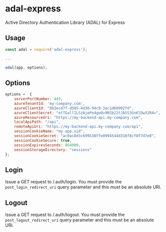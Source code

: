 # adal-express

Active Directory Authentication Library (ADAL) for Express

## Usage

```javascript
const adal = require('adal-express');

...

adal(app, options);
```

## Options

```javascript
options =  {
    serverPortNumber: 443,
    azureTenantId: 'my-company.com',
    azureClientId: "8b3ecd7f-d585-4d36-94c9-3ac1d60992fd",
    azureClientSecret: "etTGallILSzAjePe4gw8v9RSb22tJASS3GnKlDw31R4=",
    azureResourceUri: "https://my-backend-api.my-company.com",
    localApiPath: "/api",
    remoteApiUri: "https://my-backend-api.my-company.com/api",
    sessionCookieName: "my-app.sid",
    sessionCookieSecret: "ac0ac8d3c699538ffe0994544d318f8cf8f7d7e0",
    sessionCookieSecure: true,
    sessionExpiresSeconds: 864000,
    sessionStorageDirectory: "sessions"
};
```

## Login

Issue a GET request to /.auth/login. You must provide the `post_login_redirect_uri` query parameter and this must be an absolute URI.

## Logout

Issue a GET request to /.auth/logout. You must provide the `post_logout_redirect_uri` query parameter and this must be an absolute URI.
